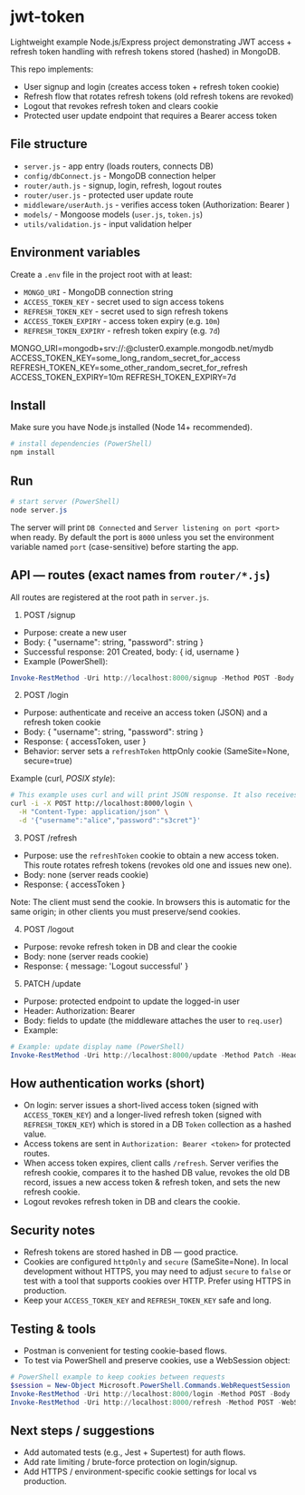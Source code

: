 # jwt-token

Lightweight example Node.js/Express project demonstrating JWT access + refresh token handling with refresh tokens stored (hashed) in MongoDB.

This repo implements:

- User signup and login (creates access token + refresh token cookie)
- Refresh flow that rotates refresh tokens (old refresh tokens are revoked)
- Logout that revokes refresh token and clears cookie
- Protected user update endpoint that requires a Bearer access token

## File structure

- `server.js` - app entry (loads routers, connects DB)
- `config/dbConnect.js` - MongoDB connection helper
- `router/auth.js` - signup, login, refresh, logout routes
- `router/user.js` - protected user update route
- `middleware/userAuth.js` - verifies access token (Authorization: Bearer <token>)
- `models/` - Mongoose models (`user.js`, `token.js`)
- `utils/validation.js` - input validation helper

## Environment variables

Create a `.env` file in the project root with at least:

- `MONGO_URI` - MongoDB connection string
- `ACCESS_TOKEN_KEY` - secret used to sign access tokens
- `REFRESH_TOKEN_KEY` - secret used to sign refresh tokens
- `ACCESS_TOKEN_EXPIRY` - access token expiry (e.g. `10m`)
- `REFRESH_TOKEN_EXPIRY` - refresh token expiry (e.g. `7d`)

MONGO_URI=mongodb+srv://<user>:<password>@cluster0.example.mongodb.net/mydb
ACCESS_TOKEN_KEY=some_long_random_secret_for_access
REFRESH_TOKEN_KEY=some_other_random_secret_for_refresh
ACCESS_TOKEN_EXPIRY=10m
REFRESH_TOKEN_EXPIRY=7d

## Install

Make sure you have Node.js installed (Node 14+ recommended).

```powershell
# install dependencies (PowerShell)
npm install
```

## Run

```powershell
# start server (PowerShell)
node server.js
```

The server will print `DB Connected` and `Server listening on port <port>` when ready. By default the port is `8000` unless you set the environment variable named `port` (case-sensitive) before starting the app.

## API — routes (exact names from `router/*.js`)

All routes are registered at the root path in `server.js`.

1) POST /signup
- Purpose: create a new user
- Body: { "username": string, "password": string }
- Successful response: 201 Created, body: { id, username }
- Example (PowerShell):

```powershell
Invoke-RestMethod -Uri http://localhost:8000/signup -Method POST -Body '{"username":"alice","password":"s3cret"}' -ContentType 'application/json'
```

2) POST /login
- Purpose: authenticate and receive an access token (JSON) and a refresh token cookie
- Body: { "username": string, "password": string }
- Response: { accessToken, user }
- Behavior: server sets a `refreshToken` httpOnly cookie (SameSite=None, secure=true)

Example (curl, *POSIX style*):

```bash
# This example uses curl and will print JSON response. It also receives the cookie.
curl -i -X POST http://localhost:8000/login \
  -H "Content-Type: application/json" \
  -d '{"username":"alice","password":"s3cret"}'
```

3) POST /refresh
- Purpose: use the `refreshToken` cookie to obtain a new access token. This route rotates refresh tokens (revokes old one and issues new one).
- Body: none (server reads cookie)
- Response: { accessToken }

Note: The client must send the cookie. In browsers this is automatic for the same origin; in other clients you must preserve/send cookies.

4) POST /logout
- Purpose: revoke refresh token in DB and clear the cookie
- Body: none (server reads cookie)
- Response: { message: 'Logout successful' }

5) PATCH /update
- Purpose: protected endpoint to update the logged-in user
- Header: Authorization: Bearer <accessToken>
- Body: fields to update (the middleware attaches the user to `req.user`)
- Example:

```powershell
# Example: update display name (PowerShell)
Invoke-RestMethod -Uri http://localhost:8000/update -Method Patch -Headers @{ Authorization = "Bearer <ACCESS_TOKEN>" } -Body '{"displayName":"Alice"}' -ContentType 'application/json'
```

## How authentication works (short)

- On login: server issues a short-lived access token (signed with `ACCESS_TOKEN_KEY`) and a longer-lived refresh token (signed with `REFRESH_TOKEN_KEY`) which is stored in a DB `Token` collection as a hashed value.
- Access tokens are sent in `Authorization: Bearer <token>` for protected routes.
- When access token expires, client calls `/refresh`. Server verifies the refresh cookie, compares it to the hashed DB value, revokes the old DB record, issues a new access token & refresh token, and sets the new refresh cookie.
- Logout revokes refresh token in DB and clears the cookie.

## Security notes

- Refresh tokens are stored hashed in DB — good practice.
- Cookies are configured `httpOnly` and `secure` (SameSite=None). In local development without HTTPS, you may need to adjust `secure` to `false` or test with a tool that supports cookies over HTTP. Prefer using HTTPS in production.
- Keep your `ACCESS_TOKEN_KEY` and `REFRESH_TOKEN_KEY` safe and long.

## Testing & tools

- Postman is convenient for testing cookie-based flows.
- To test via PowerShell and preserve cookies, use a WebSession object:

```powershell
# PowerShell example to keep cookies between requests
$session = New-Object Microsoft.PowerShell.Commands.WebRequestSession
Invoke-RestMethod -Uri http://localhost:8000/login -Method POST -Body '{"username":"alice","password":"s3cret"}' -ContentType 'application/json' -WebSession $session
Invoke-RestMethod -Uri http://localhost:8000/refresh -Method POST -WebSession $session
```

## Next steps / suggestions

- Add automated tests (e.g., Jest + Supertest) for auth flows.
- Add rate limiting / brute-force protection on login/signup.
- Add HTTPS / environment-specific cookie settings for local vs production.
